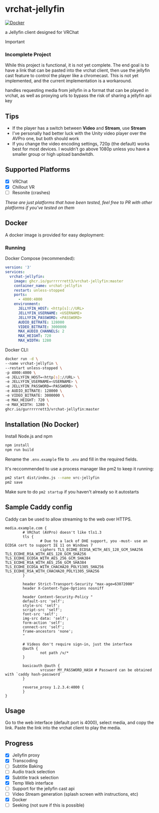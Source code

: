 # vrchat-jellyfin

[![Docker](https://github.com/gurrrrrrett3/vrchat-jellyfin/actions/workflows/docker-publish.yml/badge.svg)](https://github.com/gurrrrrrett3/vrchat-jellyfin/actions/workflows/docker-publish.yml)

a Jellyfin client designed for VRChat

> [!IMPORTANT]
>
> ### Incomplete Project
>
> While this project is functional, it is not yet complete. The end goal is to have a link that can be pasted into the vrchat client, then use the jellyfin cast feature to control the player like a chromecast. This is not yet implemented, and the current implementation is a workaround.

handles requesting media from jellyfin in a format that can be played in vrchat, as well as proxying urls to bypass the risk of sharing a jellyfin api key

## Tips
- If the player has a switch between **Video** and **Stream**, use **Stream**
- I've personally had better luck with the Unity video player over the AVPro one, but both should work
- If you change the video encoding settings, 720p (the default) works best for most devices. I wouldn't go above 1080p unless you have a smaller group or high upload bandwitdh.

## Supported Platforms

- [x] VRChat
- [x] Chillout VR
- [ ] Resonite (crashes)

*These are just platforms that have been tested, feel free to PR with other platforms if you've tested on them*

## Docker

A docker image is provided for easy deployment:

### Running

Docker Compose (recommended):

```yaml
version: '3'
services:
  vrchat-jellyfin:
    image: ghcr.io/gurrrrrrett3/vrchat-jellyfin:master
    container_name: vrchat-jellyfin
    restart: unless-stopped
    ports:
      - 4000:4000
    environment:
      JELLYFIN_HOST: <http[s]://URL>
      JELLYFIN_USERNAME: <USERNAME>
      JELLYFIN_PASSWORD: <PASSWORD>
      AUDIO_BITRATE: 128000
      VIDEO_BITRATE: 3000000
      MAX_AUDIO_CHANNELS: 2
      MAX_HEIGHT: 720
      MAX_WIDTH: 1280
```

Docker CLI:

```bash
docker run -d \
--name vrchat-jellyfin \
--restart unless-stopped \
-p 4000:4000 \
-e JELLYFIN_HOST=<http[s]://URL> \
-e JELLYFIN_USERNAME=<USERNAME> \
-e JELLYFIN_PASSWORD=<PASSWORD> \
-e AUDIO_BITRATE: 128000 \
-e VIDEO_BITRATE: 3000000 \
-e MAX_HEIGHT: 720 \
-e MAX_WIDTH: 1280 \
ghcr.io/gurrrrrrett3/vrchat-jellyfin:master
```

## Installation (No Docker)

Install Node.js and npm

```bash
npm install
npm run build
```

Rename the `.env.example` file to `.env` and fill in the required fields.  

It's reccommended to use a process manager like pm2 to keep it running:

```bash
pm2 start dist/index.js --name vrc-jellyfin
pm2 save
```
Make sure to do `pm2 startup` if you haven't already so it autostarts

## Sample Caddy config

Caddy can be used to allow streaming to the web over HTTPS.

```
media.example.com {
        # VRChat (AVPro) doesn't like tls1.3
        tls {
                # Due to a lack of DHE support, you -must- use an ECDSA cert to support IE 11 on Windows 7
                ciphers TLS_ECDHE_ECDSA_WITH_AES_128_GCM_SHA256 TLS_ECDHE_RSA_WITH_AES_128_GCM_SHA256 TLS_ECDHE_ECDSA_WITH_AES_256_GCM_SHA384 TLS_ECDHE_RSA_WITH_AES_256_GCM_SHA384 TLS_ECDHE_ECDSA_WITH_CHACHA20_POLY1305_SHA256 TLS_ECDHE_RSA_WITH_CHACHA20_POLY1305_SHA256
        }

        header Strict-Transport-Security "max-age=63072000"
        header X-Content-Type-Options nosniff

        header Content-Security-Policy "
        default-src 'self';
        style-src 'self';
        script-src 'self';
        font-src 'self';
        img-src data: 'self';
        form-action 'self';
        connect-src 'self';
        frame-ancestors 'none';
        "

        # Videos don't require sign-in, just the interface
        @auth {
                not path /v/*
        }

        basicauth @auth {
                vrcuser MY_PASSWORD_HASH # Password can be obtained with `caddy hash-password`
        }

        reverse_proxy 1.2.3.4:4000 {
        }
}
```

## Usage

Go to the web interface (default port is 4000), select media, and copy the link. Paste the link into the vrchat client to play the media.

## Progress

- [x] Jellyfin proxy 
- [x] Transcoding
- [ ] Subtitle Baking
- [ ] Audio track selection
- [x] Subtitle track selection
- [x] Temp Web interface
- [ ] Support for the jellyfin cast api
- [ ] Video Stream generation (splash screen with instructions, etc)
- [x] Docker
- [ ] Seeking (not sure if this is possible)
